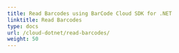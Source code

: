 ```yaml
---
title: Read Barcodes using BarCode Cloud SDK for .NET 
linktitle: Read Barcodes
type: docs
url: /cloud-dotnet/read-barcodes/
weight: 50
---
```



